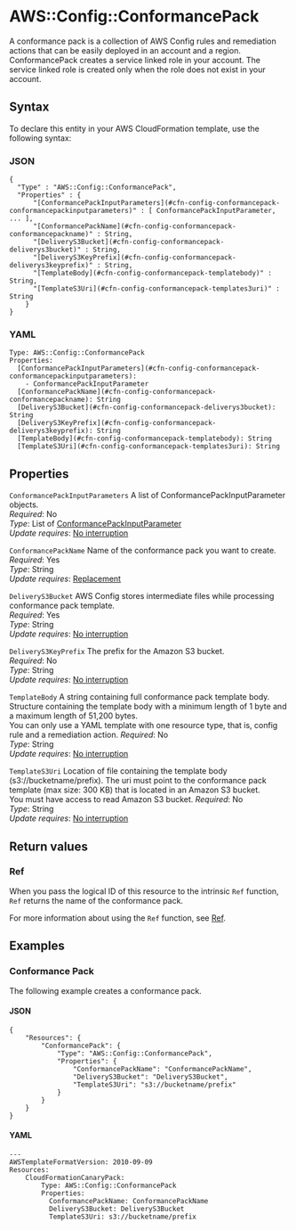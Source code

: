 # AWS::Config::ConformancePack<a name="aws-resource-config-conformancepack"></a>

A conformance pack is a collection of AWS Config rules and remediation actions that can be easily deployed in an account and a region\. ConformancePack creates a service linked role in your account\. The service linked role is created only when the role does not exist in your account\. 

## Syntax<a name="aws-resource-config-conformancepack-syntax"></a>

To declare this entity in your AWS CloudFormation template, use the following syntax:

### JSON<a name="aws-resource-config-conformancepack-syntax.json"></a>

```
{
  "Type" : "AWS::Config::ConformancePack",
  "Properties" : {
      "[ConformancePackInputParameters](#cfn-config-conformancepack-conformancepackinputparameters)" : [ ConformancePackInputParameter, ... ],
      "[ConformancePackName](#cfn-config-conformancepack-conformancepackname)" : String,
      "[DeliveryS3Bucket](#cfn-config-conformancepack-deliverys3bucket)" : String,
      "[DeliveryS3KeyPrefix](#cfn-config-conformancepack-deliverys3keyprefix)" : String,
      "[TemplateBody](#cfn-config-conformancepack-templatebody)" : String,
      "[TemplateS3Uri](#cfn-config-conformancepack-templates3uri)" : String
    }
}
```

### YAML<a name="aws-resource-config-conformancepack-syntax.yaml"></a>

```
Type: AWS::Config::ConformancePack
Properties: 
  [ConformancePackInputParameters](#cfn-config-conformancepack-conformancepackinputparameters): 
    - ConformancePackInputParameter
  [ConformancePackName](#cfn-config-conformancepack-conformancepackname): String
  [DeliveryS3Bucket](#cfn-config-conformancepack-deliverys3bucket): String
  [DeliveryS3KeyPrefix](#cfn-config-conformancepack-deliverys3keyprefix): String
  [TemplateBody](#cfn-config-conformancepack-templatebody): String
  [TemplateS3Uri](#cfn-config-conformancepack-templates3uri): String
```

## Properties<a name="aws-resource-config-conformancepack-properties"></a>

`ConformancePackInputParameters`  <a name="cfn-config-conformancepack-conformancepackinputparameters"></a>
A list of ConformancePackInputParameter objects\.  
*Required*: No  
*Type*: List of [ConformancePackInputParameter](aws-properties-config-conformancepack-conformancepackinputparameter.md)  
*Update requires*: [No interruption](https://docs.aws.amazon.com/AWSCloudFormation/latest/UserGuide/using-cfn-updating-stacks-update-behaviors.html#update-no-interrupt)

`ConformancePackName`  <a name="cfn-config-conformancepack-conformancepackname"></a>
Name of the conformance pack you want to create\.  
*Required*: Yes  
*Type*: String  
*Update requires*: [Replacement](https://docs.aws.amazon.com/AWSCloudFormation/latest/UserGuide/using-cfn-updating-stacks-update-behaviors.html#update-replacement)

`DeliveryS3Bucket`  <a name="cfn-config-conformancepack-deliverys3bucket"></a>
AWS Config stores intermediate files while processing conformance pack template\.  
*Required*: Yes  
*Type*: String  
*Update requires*: [No interruption](https://docs.aws.amazon.com/AWSCloudFormation/latest/UserGuide/using-cfn-updating-stacks-update-behaviors.html#update-no-interrupt)

`DeliveryS3KeyPrefix`  <a name="cfn-config-conformancepack-deliverys3keyprefix"></a>
The prefix for the Amazon S3 bucket\.  
*Required*: No  
*Type*: String  
*Update requires*: [No interruption](https://docs.aws.amazon.com/AWSCloudFormation/latest/UserGuide/using-cfn-updating-stacks-update-behaviors.html#update-no-interrupt)

`TemplateBody`  <a name="cfn-config-conformancepack-templatebody"></a>
A string containing full conformance pack template body\. Structure containing the template body with a minimum length of 1 byte and a maximum length of 51,200 bytes\.  
You can only use a YAML template with one resource type, that is, config rule and a remediation action\. 
*Required*: No  
*Type*: String  
*Update requires*: [No interruption](https://docs.aws.amazon.com/AWSCloudFormation/latest/UserGuide/using-cfn-updating-stacks-update-behaviors.html#update-no-interrupt)

`TemplateS3Uri`  <a name="cfn-config-conformancepack-templates3uri"></a>
Location of file containing the template body \(s3://bucketname/prefix\)\. The uri must point to the conformance pack template \(max size: 300 KB\) that is located in an Amazon S3 bucket\.  
You must have access to read Amazon S3 bucket\.
*Required*: No  
*Type*: String  
*Update requires*: [No interruption](https://docs.aws.amazon.com/AWSCloudFormation/latest/UserGuide/using-cfn-updating-stacks-update-behaviors.html#update-no-interrupt)

## Return values<a name="aws-resource-config-conformancepack-return-values"></a>

### Ref<a name="aws-resource-config-conformancepack-return-values-ref"></a>

 When you pass the logical ID of this resource to the intrinsic `Ref` function, `Ref` returns the name of the conformance pack\. 

For more information about using the `Ref` function, see [Ref](https://docs.aws.amazon.com/AWSCloudFormation/latest/UserGuide/intrinsic-function-reference-ref.html)\.

## Examples<a name="aws-resource-config-conformancepack--examples"></a>

### Conformance Pack<a name="aws-resource-config-conformancepack--examples--Conformance_Pack"></a>

The following example creates a conformance pack\.

#### JSON<a name="aws-resource-config-conformancepack--examples--Conformance_Pack--json"></a>

```
{
    "Resources": {
        "ConformancePack": {
            "Type": "AWS::Config::ConformancePack",
            "Properties": {
                "ConformancePackName": "ConformancePackName",
                "DeliveryS3Bucket": "DeliveryS3Bucket",
                "TemplateS3Uri": "s3://bucketname/prefix"            
            }
        }
    }
}
```

#### YAML<a name="aws-resource-config-conformancepack--examples--Conformance_Pack--yaml"></a>

```
---
AWSTemplateFormatVersion: 2010-09-09
Resources:
    CloudFormationCanaryPack:
        Type: AWS::Config::ConformancePack
        Properties:
          ConformancePackName: ConformancePackName
          DeliveryS3Bucket: DeliveryS3Bucket
          TemplateS3Uri: s3://bucketname/prefix
```